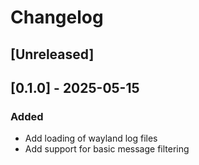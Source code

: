 # Changelog

## [Unreleased]

## [0.1.0] - 2025-05-15

### Added

- Add loading of wayland log files
- Add support for basic message filtering
